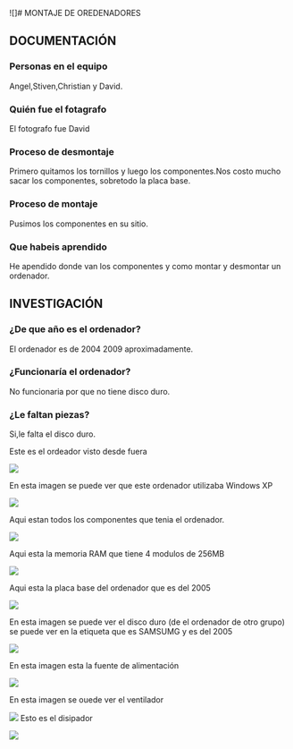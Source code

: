 ![]# MONTAJE DE OREDENADORES

## DOCUMENTACIÓN

### Personas en el equipo
Angel,Stiven,Christian y David.
### Quién fue el fotagrafo
El fotografo fue David
### Proceso de desmontaje
Primero quitamos los tornillos y luego los componentes.Nos costo mucho sacar los componentes, sobretodo la placa base.
### Proceso de montaje
Pusimos los componentes en su sitio.
### Que habeis aprendido
He apendido donde van los componentes y como montar y desmontar un ordenador.

## INVESTIGACIÓN

### ¿De que año es el ordenador?
El ordenador es de 2004 2009 aproximadamente.
### ¿Funcionaría el ordenador?
No funcionaria por que no tiene disco duro.
### ¿Le faltan piezas?
Si,le falta el disco duro.
 
 Este es el ordeador visto desde fuera

![](https://raw.githubusercontent.com/DavidMenCam/1er-trimestre/main/IMG_20210929_114820.jpg)

 En esta imagen se puede ver que este ordenador utilizaba Windows XP

![](https://raw.githubusercontent.com/DavidMenCam/1er-trimestre/main/IMG_20210929_114925.jpg)

 Aqui estan todos los componentes que tenia el ordenador.

![](https://raw.githubusercontent.com/DavidMenCam/1er-trimestre/main/IMG_20210929_123506.jpg)

 Aqui esta la memoria RAM  que tiene 4 modulos de 256MB

![](https://github.com/DavidMenCam/1er-trimestre/raw/main/IMG_20210929_121805.jpg)

 Aqui esta la placa base del ordenador que es del 2005

![](https://github.com/DavidMenCam/1er-trimestre/blob/main/IMG_20210929_123455.jpg)

 En esta imagen se puede ver el disco duro (de el ordenador de otro grupo) se puede ver en la etiqueta que es SAMSUMG y es del 2005

![](https://github.com/DavidMenCam/1er-trimestre/blob/main/IMG_20210929_121620.jpg)

 En esta imagen esta la fuente de alimentación

![](https://github.com/DavidMenCam/1er-trimestre/blob/main/IMG_20210929_120333.jpg)

 En esta imagen se ouede ver el ventilador
 
![](https://raw.githubusercontent.com/DavidMenCam/1er-trimestre/main/IMG_20210929_122850.jpg)
 Esto es el disipador

![](https://raw.githubusercontent.com/DavidMenCam/1er-trimestre/main/IMG_20210929_123126.jpg)

